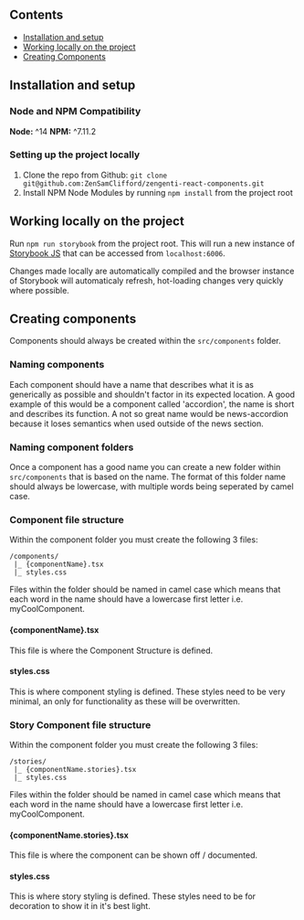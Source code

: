 ## Contents

- [Installation and setup](#installation-and-setup)
- [Working locally on the project](#working-locally-on-the-project)
- [Creating Components](creating-components)

## Installation and setup

### Node and NPM Compatibility

**Node:** ^14
**NPM:** ^7.11.2

### Setting up the project locally

1. Clone the repo from Github: `git clone git@github.com:ZenSamClifford/zengenti-react-components.git`
2. Install NPM Node Modules by running `npm install` from the project root

## Working locally on the project

Run `npm run storybook` from the project root. This will run a new instance of [Storybook JS](https://storybook.js.org/) that can be accessed from `localhost:6006`.

Changes made locally are automatically compiled and the browser instance of Storybook will automaticaly refresh, hot-loading changes very quickly where possible.

## Creating components

Components should always be created within the `src/components` folder.

### Naming components

Each component should have a name that describes what it is as generically as possible and shouldn't factor in its expected location. A good example of this would be a component called 'accordion', the name is short and describes its function. A not so great name would be news-accordion because it loses semantics when used outside of the news section.

### Naming component folders

Once a component has a good name you can create a new folder within `src/components` that is based on the name. The format of this folder name should always be lowercase, with multiple words being seperated by camel case.

### Component file structure

Within the component folder you must create the following 3 files:

```
/components/
 |_ {componentName}.tsx
 |_ styles.css
```

Files within the folder should be named in camel case which means that each word in the name should have a lowercase first letter i.e. myCoolComponent.

#### {componentName}.tsx

This file is where the Component Structure is defined.

#### styles.css

This is where component styling is defined. These styles need to be very minimal, an only for functionality as these will be overwritten.

### Story Component file structure

Within the component folder you must create the following 3 files:

```
/stories/
 |_ {componentName.stories}.tsx
 |_ styles.css
```

Files within the folder should be named in camel case which means that each word in the name should have a lowercase first letter i.e. myCoolComponent.

#### {componentName.stories}.tsx

This file is where the component can be shown off / documented.

#### styles.css

This is where story styling is defined. These styles need to be for decoration to show it in it's best light.
